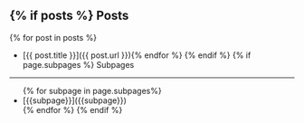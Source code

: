 {% if posts %}
Posts
---------

{% for post in posts %}
- [{{ post.title }}]({{ post.url }}){% endfor %}
{% endif %}
{% if page.subpages %}
Subpages
--------------

<nav><ul>
{% for subpage in page.subpages%}
<li markdown="1">[{{subpage}}]({{subpage}})</li>{% endfor %}
{% endif %}
</ul></nav>
